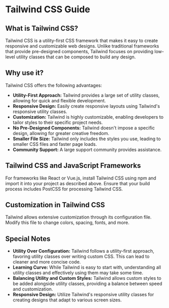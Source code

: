 # Tailwind CSS Guide

## What is Tailwind CSS?

Tailwind CSS is a utility-first CSS framework that makes it easy to create responsive and customizable web designs. Unlike traditional frameworks that provide pre-designed components, Tailwind focuses on providing low-level utility classes that can be composed to build any design. 

## Why use it?

Tailwind CSS offers the following advantages:

- **Utility-First Approach:** Tailwind provides a large set of utility classes, allowing for quick and flexible development.
- **Responsive Design:** Easily create responsive layouts using Tailwind's responsive utility classes.
- **Customization:** Tailwind is highly customizable, enabling developers to tailor styles to their specific project needs.
- **No Pre-Designed Components:** Tailwind doesn't impose a specific design, allowing for greater creative freedom.
- **Smaller File Size:** Tailwind only includes the styles you use, leading to smaller CSS files and faster page loads.
- **Community Support:** A large support community provides assistance.

## Tailwind CSS and JavaScript Frameworks
For frameworks like React or Vue.js, install Tailwind CSS using npm and import it into your project as described above. Ensure that your build process includes PostCSS for processing Tailwind CSS.

## Customization in Tailwind CSS
Tailwind allows extensive customization through its configuration file. Modify this file to change colors, spacing, fonts, and more.

## Special Notes
- **Utility Over Configuration:** Tailwind follows a utility-first approach, favoring utility classes over writing custom CSS. This can lead to cleaner and more concise code.
- **Learning Curve:** While Tailwind is easy to start with, understanding all utility classes and effectively using them may take some time.
- **Balancing Utility and Custom Styles:** Tailwind allows custom styles to be added alongside utility classes, providing a balance between speed and customization.
- **Responsive Design:** Utilize Tailwind's responsive utility classes for creating designs that adapt to various screen sizes.